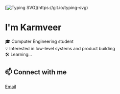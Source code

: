 [![Typing SVG](https://readme-typing-svg.demolab.com?font=Fira+Code&size=50&duration=3500&pause=1000&color=0FF5F7&center=true&vCenter=true&width=435&lines=+++++++++++++++++++++Kon'nichiwa!)](https://git.io/typing-svg)

# I'm Karmveer

🎓 Computer Engineering student  
💡 Interested in low-level systems and product building  
🛠 Learning...



## 📫 Connect with me
[Email](karmveervaghela@gmail.com)


<!--
**saber-88/saber-88** is a ✨ _special_ ✨ repository because its `README.md` (this file) appears on your GitHub profile.

Here are some ideas to get you started:

- 🔭 I’m currently working on ...
- 🌱 I’m currently learning ...
- 👯 I’m looking to collaborate on ...
- 🤔 I’m looking for help with ...
- 💬 Ask me about ...
- 📫 How to reach me: ...
- 😄 Pronouns: ...
- ⚡ Fun fact: ...
-->
